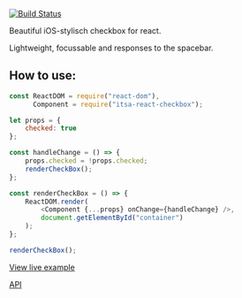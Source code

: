 [![Build Status](https://travis-ci.org/ItsAsbreuk/itsa-react-checkbox.svg?branch=master)](https://travis-ci.org/ItsAsbreuk/itsa-react-checkbox)

Beautiful iOS-stylisch checkbox for react.

Lightweight, focussable and responses to the spacebar.

## How to use:

```js
const ReactDOM = require("react-dom"),
      Component = require("itsa-react-checkbox");

let props = {
    checked: true
};

const handleChange = () => {
    props.checked = !props.checked;
    renderCheckBox();
};

const renderCheckBox = () => {
    ReactDOM.render(
        <Component {...props} onChange={handleChange} />,
        document.getElementById("container")
    );
};

renderCheckBox();
```

[View live example](http://projects.itsasbreuk.nl/react-components/itsa-checkbox/component.html)

[API](http://projects.itsasbreuk.nl/react-components/itsa-checkbox/api/)